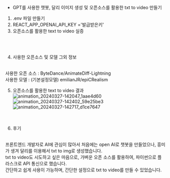 - GPT를 사용한 챗봇, 달리 이미지 생성 및 오픈소스를 활용한 txt to video 만들기 <br/>
1. .env 파일 만들기 <br/>
2. REACT_APP_OPENAI_API_KEY ='발급받은키'<br/>
3. 오픈소스를 활용한 text to video 실증
<br/>
 <br/>


 4. 사용한 오픈소스 및 모델 그외 정보
<br/>
사용한 오픈 소스 : ByteDance/AnimateDiff-Lightning
 <br/>
사용한 모델 : (기본설정모델) emilianJR/epiCRealism

5. 오픈소스를 활용한 text to video 결과
   <br/>
   ![animation_20240327-142047_1aae4d60](https://github.com/SIM-TOO/Generative_AI_test/assets/130709350/32b42572-97c5-4c02-ba39-9ca8398523ba)
   <br/>
   ![animation_20240327-142402_59e25be3](https://github.com/SIM-TOO/Generative_AI_test/assets/130709350/c685acda-0bcd-40a2-8c6f-6fbc1371e855)
   <br/>
   ![animation_20240327-142717_d1ce7647](https://github.com/SIM-TOO/Generative_AI_test/assets/130709350/80884b58-4f57-4469-b6ef-449a49c20b12)
   <br/>
    <br/>
     <br/>


6. 후기
<br/>
프론트엔드 개발자로 AI에 관심이 많아서 처음에는 open AI로 챗봇을 만들었으나, 흥미가 생겨 달리를 이용해서 txt to img로 생성했습니다.
<br/>
txt to video도 시도하고 싶은 마음으로, 가벼운 오픈 소스를 활용하여, 파이썬으로 플라스크로 API 통신으로 했습니다.
<br/>
간단하고 쉽게 사용이 가능하며, 간단한 설정으로 txt to video를 만들 수 있었습니다.
<br/>

 
